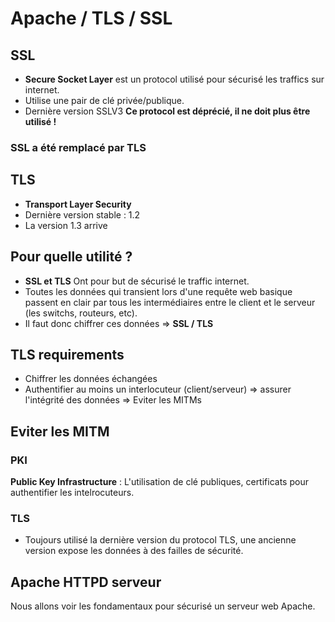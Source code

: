 # Apache / TLS / SSL

## SSL
* __Secure Socket Layer__ est un protocol utilisé pour sécurisé les traffics sur internet.
* Utilise une pair de clé privée/publique.
* Dernière version SSLV3
__Ce protocol est déprécié, il ne doit plus être utilisé !__

### SSL a été remplacé par TLS

## TLS
* __Transport Layer Security__ 
* Dernière version stable : 1.2
* La version 1.3 arrive

## Pour quelle utilité ?
* __SSL et TLS__ Ont pour but de sécurisé le traffic internet.
* Toutes les données qui transient lors d'une requête web basique passent en clair par tous les intermédiaires entre le client et le serveur (les switchs, routeurs, etc).
* Il faut donc chiffrer ces données => __SSL / TLS__

## TLS requirements
* Chiffrer les données échangées
* Authentifier au moins un interlocuteur (client/serveur) => assurer l'intégrité des données => Eviter les MITMs

## Eviter les MITM

### PKI
__Public Key Infrastructure__ : L'utilisation de clé publiques, certificats pour authentifier les intelrocuteurs.

### TLS
* Toujours utilisé la dernière version du protocol TLS, une ancienne version expose les données à des failles de sécurité.

## Apache HTTPD serveur
Nous allons voir les fondamentaux pour sécurisé un serveur web Apache.

